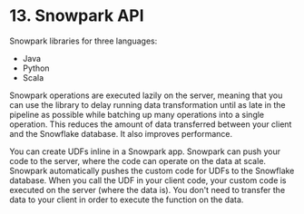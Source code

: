 # 13. Snowpark API
Snowpark libraries for three languages: 
- Java
- Python
- Scala

Snowpark operations are executed lazily on the server, meaning that you can use the library to delay running data transformation until as late in the pipeline as possible while batching up many operations into a single operation. This reduces the amount of data transferred between your client and the Snowflake database. It also improves performance.

You can create UDFs inline in a Snowpark app. Snowpark can push your code to the server, where the code can operate on the data at scale. Snowpark automatically pushes the custom code for UDFs to the Snowflake database. When you call the UDF in your client code, your custom code is executed on the server (where the data is). You don't need to transfer the data to your client in order to execute the function on the data.





























